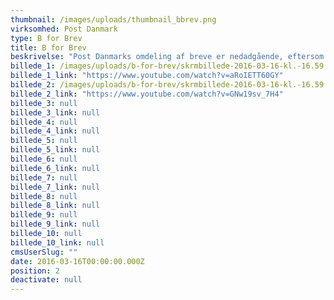 ```yaml
---
thumbnail: /images/uploads/thumbnail_bbrev.png
virksomhed: Post Danmark
type: B for Brev
title: B for Brev
beskrivelse: "Post Danmarks omdeling af breve er nedadgående, eftersom det er billigere og hurtigere at sende en sms eller e-mail. Danskerne sender dog stadig mange breve, og foretrækker det billige B-brev frem for det dyrere A-brev. 1. Januar 2016 var der behov for at fortælle danskerne, at man stadig kan sende et B-brev til fornuftige penge (8 kroner), og at det eneste, det kræver, er at man husker at skrive B på brevet.\n\n"
billede_1: /images/uploads/b-for-brev/skrmbillede-2016-03-16-kl.-16.59.04.png
billede_1_link: "https://www.youtube.com/watch?v=aRoIETT60GY"
billede_2: /images/uploads/b-for-brev/skrmbillede-2016-03-16-kl.-16.59.27.png
billede_2_link: "https://www.youtube.com/watch?v=GNw19sv_7H4"
billede_3: null
billede_3_link: null
billede_4: null
billede_4_link: null
billede_5: null
billede_5_link: null
billede_6: null
billede_6_link: null
billede_7: null
billede_7_link: null
billede_8: null
billede_8_link: null
billede_9: null
billede_9_link: null
billede_10: null
billede_10_link: null
cmsUserSlug: ""
date: 2016-03-16T00:00:00.000Z
position: 2
deactivate: null
---
```


